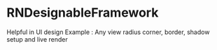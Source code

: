 # RNDesignableFramework
Helpful in UI design Example : Any view radius corner, border, shadow setup and live render

